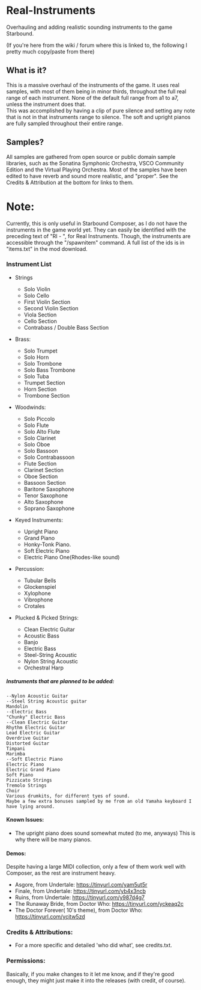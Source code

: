 # Real-Instruments
Overhauling and adding realistic sounding instruments to the game Starbound.

(If you're here from the wiki / forum where this is linked to, the following I pretty much copy/paste from there)


## What is it?
This is a massive overhaul of the instruments of the game.
It uses real samples, with most of them being in minor thirds, throughout the full real range of each instrument.
None of the default full range from a1 to a7, unless the instrument does that.	
This was accomplished by having a clip of pure silence and setting any note that is not in that instruments range to silence. 
The soft and upright pianos are fully sampled throughout their entire range.

## Samples?
All samples are gathered from open source or public domain sample libraries,
such as the Sonatina Symphonic Orchestra, VSCO Community Edition and the Virtual Playing Orchestra.
Most of the samples have been edited to have reverb and sound more realistic, and "proper".
See the Credits & Attribution at the bottom for links to them.
	
# Note:
Currently, this is only useful in Starbound Composer, as I do not have the instruments in the game world yet.
They can easily be identified with the preceding text of "RI - ", for Real Instruments.
Though, the instruments are accessible through the "/spawnitem" command. A full list of the ids is in "items.txt" in the mod download.

### Instrument List
- Strings
	- Solo Violin
	- Solo Cello
	- First Violin Section
	- Second Violin Section
	- Viola Section
	- Cello Section
	- Contrabass / Double Bass Section	
	
- Brass:
	- Solo Trumpet
	- Solo Horn
	- Solo Trombone
	- Solo Bass Trombone
	- Solo Tuba
	- Trumpet Section
	- Horn Section
	- Trombone Section
	
- Woodwinds:
	- Solo Piccolo
	- Solo Flute
	- Solo Alto Flute
	- Solo Clarinet
	- Solo Oboe
	- Solo Bassoon
	- Solo Contrabassoon
	- Flute Section
	- Clarinet Section
	- Oboe Section
	- Bassoon Section
	- Baritone Saxophone
	- Tenor Saxophone
	- Alto Saxophone
	- Soprano Saxophone
	
- Keyed Instruments:
	- Upright Piano		
	- Grand Piano
	- Honky-Tonk Piano.
	- Soft Electric Piano
	- Electric Piano One(Rhodes-like sound)
	
- Percussion:
	- Tubular Bells
	- Glockenspiel
	- Xylophone
	- Vibrophone
	- Crotales

- Plucked & Picked Strings:
	- Clean Electric Guitar
	- Acoustic Bass
	- Banjo
	- Electric Bass
	- Steel-String Acoustic
	- Nylon String Acoustic
	- Orchestral  Harp
	
##### Instruments that are planned to be added:
	--Nylon Acoustic Guitar
	--Steel String Acoustic guitar
	Mandolin
	--Electric Bass
	"Chunky" Electric Bass
	--Clean Electric Guitar
	Rhythm Electric Guitar
	Lead Electric Guitar
	Overdrive Guitar
	Distorted Guitar 
	Timpani
	Marimba
	--Soft Electric Piano
	Electric Piano
	Electric Grand Piano
	Soft Piano
	Pizzicato Strings
	Tremolo Strings
	Choir
	Various drumkits, for different tyes of sound. 
	Maybe a few extra bonuses sampled by me from an old Yamaha keyboard I have lying around.
	
#### Known Issues:
  - The upright piano does sound somewhat muted (to me, anyways) This is why there will be many pianos.
	
#### Demos: 
Despite having a large MIDI collection, only a few of them work well with Composer, as the rest are instrument heavy.
  - Asgore, from Undertale: https://tinyurl.com/yam5ut5r
  - Finale, from Undertale: https://tinyurl.com/yb4x3ncb
  - Ruins, from Undertale: https://tinyurl.com/y987d4g7
  - The Runaway Bride, from Doctor Who: https://tinyurl.com/yckeaq2c
  - The Doctor Forever( 10's theme), from Doctor Who: https://tinyurl.com/ycjtw5zd
  
	
### Credits & Attributions: 

  - For a more specific and detailed 'who did what', see credits.txt.

### Permissions:
 Basically, if you make changes to it let me know, and if they're good enough, they might just make it into the releases (with credit, of course). 

